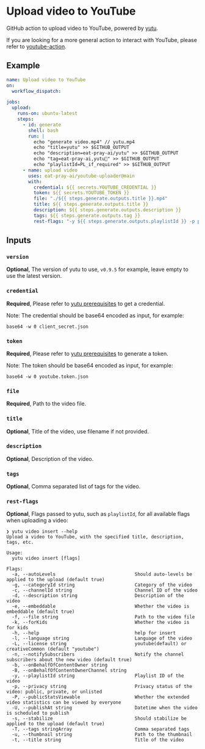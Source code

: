 # Upload video to YouTube

GitHub action to upload video to YouTube, powered by [yutu](https://github.com/eat-pray-ai/yutu).

If you are looking for a more general action to interact with YouTube, please refer to [youtube-action](https://github.com/eat-pray-ai/youtube-action).

## Example

```yaml
name: Upload video to YouTube
on:
  workflow_dispatch:

jobs:
  upload:
    runs-on: ubuntu-latest
    steps:
      - id: generate
        shell: bash
        run: |
          echo "generate video.mp4" // yutu.mp4
          echo "title=yutu" >> $GITHUB_OUTPUT
          echo "description=eat-pray-ai/yutu" >> $GITHUB_OUTPUT
          echo "tag=eat-pray-ai,yutu🐰" >> $GITHUB_OUTPUT
          echo "playlistId=PL_if_required" >> $GITHUB_OUTPUT
      - name: upload video
        uses: eat-pray-ai/youtube-uploader@main
        with:
          credential: ${{ secrets.YOUTUBE_CREDENTIAL }}
          token: ${{ secrets.YOUTUBE_TOKEN }}
          file: "./${{ steps.generate.outputs.title }}.mp4"
          title: ${{ steps.generate.outputs.title }}
          description: ${{ steps.generate.outputs.description }}
          tags: ${{ steps.generate.outputs.tag }}
          rest-flags: "-y ${{ steps.generate.outputs.playlistId }} -p public -g 22"
```
## Inputs

### `version`

**Optional**, The version of yutu to use, `v0.9.5` for example, leave empty to use the latest version.

### `credential`

**Required**, Please refer to [yutu prerequisites](https://github.com/eat-pray-ai/yutu?tab=readme-ov-file#prerequisites) to get a credential.

Note: The credential should be base64 encoded as input, for example:

```shell
base64 -w 0 client_secret.json
```

### `token`

**Required**, Please refer to [yutu prerequisites](https://github.com/eat-pray-ai/yutu?tab=readme-ov-file#prerequisites) to generate a token.

Note: The token should be base64 encoded as input, for example:

```shell
base64 -w 0 youtube.token.json
```

### `file`

**Required**, Path to the video file.

### `title`

**Optional**, Title of the video, use filename if not provided.

### `description`

**Optional**, Description of the video.

### `tags`

**Optional**, Comma separated list of tags for the video.

### `rest-flags`

**Optional**, Flags passed to yutu, such as `playlistId`, for all available flags when uploading a video:

```shell
❯ yutu video insert --help
Upload a video to YouTube, with the specified title, description, tags, etc.

Usage:
  yutu video insert [flags]

Flags:
  -a, --autoLevels                             Should auto-levels be applied to the upload (default true)
  -g, --categoryId string                      Category of the video
  -c, --channelId string                       Channel ID of the video
  -d, --description string                     Description of the video
  -e, --embeddable                             Whether the video is embeddable (default true)
  -f, --file string                            Path to the video file
  -k, --forKids                                Whether the video is for kids
  -h, --help                                   help for insert
  -l, --language string                        Language of the video
  -L, --license string                         youtube(default) or creativeCommon (default "youtube")
  -n, --notifySubscribers                      Notify the channel subscribers about the new video (default true)
  -b, --onBehalfOfContentOwner string
  -B, --onBehalfOfContentOwnerChannel string
  -y, --playlistId string                      Playlist ID of the video
  -p, --privacy string                         Privacy status of the video: public, private, or unlisted
  -P, --publicStatsViewable                    Whether the extended video statistics can be viewed by everyone
  -U, --publishAt string                       Datetime when the video is scheduled to publish
  -s, --stabilize                              Should stabilize be applied to the upload (default true)
  -T, --tags stringArray                       Comma separated tags
  -u, --thumbnail string                       Path to the thumbnail
  -t, --title string                           Title of the video
```
